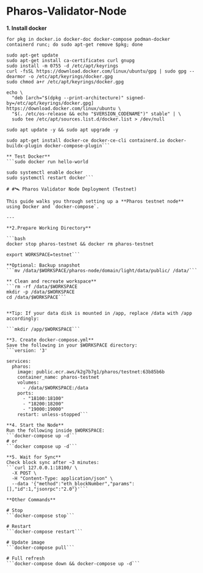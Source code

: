 # Pharos-Validator-Node
**1. Install docker** 
```sudo apt update -y && sudo apt upgrade -y
for pkg in docker.io docker-doc docker-compose podman-docker containerd runc; do sudo apt-get remove $pkg; done

sudo apt-get update
sudo apt-get install ca-certificates curl gnupg
sudo install -m 0755 -d /etc/apt/keyrings
curl -fsSL https://download.docker.com/linux/ubuntu/gpg | sudo gpg --dearmor -o /etc/apt/keyrings/docker.gpg
sudo chmod a+r /etc/apt/keyrings/docker.gpg

echo \
  "deb [arch="$(dpkg --print-architecture)" signed-by=/etc/apt/keyrings/docker.gpg] https://download.docker.com/linux/ubuntu \
  "$(. /etc/os-release && echo "$VERSION_CODENAME")" stable" | \
  sudo tee /etc/apt/sources.list.d/docker.list > /dev/null

sudo apt update -y && sudo apt upgrade -y

sudo apt-get install docker-ce docker-ce-cli containerd.io docker-buildx-plugin docker-compose-plugin```

** Test Docker** 
```sudo docker run hello-world

sudo systemctl enable docker
sudo systemctl restart docker```

# #🛰️ Pharos Validator Node Deployment (Testnet)

This guide walks you through setting up a **Pharos testnet node** using Docker and `docker-compose`.

---

**2.Prepare Working Directory** 

```bash
docker stop pharos-testnet && docker rm pharos-testnet

export WORKSPACE=testnet```

**Optional: Backup snapshot
```mv /data/$WORKSPACE/pharos-node/domain/light/data/public/ /data/```

** Clean and recreate workspace** 
```rm -rf /data/$WORKSPACE
mkdir -p /data/$WORKSPACE
cd /data/$WORKSPACE```


**Tip: If your data disk is mounted in /app, replace /data with /app accordingly:

```mkdir /app/$WORKSPACE```

**3. Create docker-compose.yml** 
Save the following in your $WORKSPACE directory:
```version: '3'

services:
  pharos:
    image: public.ecr.aws/k2g7b7g1/pharos/testnet:63b85b6b
    container_name: pharos-testnet
    volumes:
      - /data/$WORKSPACE:/data
    ports:
      - "18100:18100"
      - "18200:18200"
      - "19000:19000"
    restart: unless-stopped```

**4. Start the Node** 
Run the following inside $WORKSPACE:
```docker-compose up -d```
# or
```docker compose up -d```

**5. Wait for Sync** 
Check block sync after ~3 minutes:
```curl 127.0.0.1:18100/ \
  -X POST \
  -H "Content-Type: application/json" \
  --data '{"method":"eth_blockNumber","params":[],"id":1,"jsonrpc":"2.0"}'```

**Other Commands** 

# Stop
```docker-compose stop```

# Restart
```docker-compose restart```

# Update image
```docker-compose pull```

# Full refresh
```docker-compose down && docker-compose up -d```

